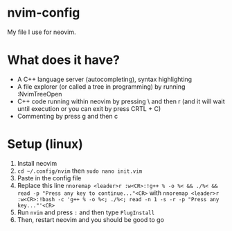 # nvim-config
My file I use for neovim.

# What does it have?
- A C++ language server (autocompleting), syntax highlighting
- A file explorer (or called a tree in programming) by running :NvimTreeOpen
- C++ code running within neovim by pressing \ and then r (and it will wait until execution or you can exit by press CRTL + C)
- Commenting by press g and then c

# Setup (linux)
1. Install neovim
2. ```cd ~/.config/nvim``` then ```sudo nano init.vim```
3. Paste in the config file
4. Replace this line ```nnoremap <leader>r :w<CR>:!g++ % -o %< && ./%< && read -p "Press any key to continue..."<CR>``` with ```nnoremap <leader>r :w<CR>:!bash -c 'g++ % -o %<; ./%<; read -n 1 -s -r -p "Press any key..."'<CR>```
5. Run ```nvim``` and press ```:``` and then type ```PlugInstall```
6. Then, restart neovim and you should be good to go
